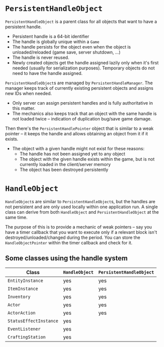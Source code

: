 # `PersistentHandleObject`

`PersistentHandleObject` is a parent class for all objects that want to have a persistent handle.

* Persistent handle is a 64-bit identifier
* The handle is globally unique within a `Game`
* The handle persists for the object even when the object is unloaded/reloaded (game save, server shutdown, ...)
* The handle is never reused.
* Newly created objects get the handle assigned lazily only when it's first needed (usually for serialization purposes). Temporary objects do not need to have the handle assigned.

`PersistentHandleObject`s are managed by `PersistentHandleManager`. The manager keeps track of currently existing persistent objects and assigns new IDs when needed.

* Only server can assign persistent handles and is fully authoritative in this matter.
* The mechanics also keeps track that an object with the same handle is not loaded twice – indication of duplication bug/save game damage.

Then there's the `PersistentHandlePointer` object that is similar to a weak pointer – it keeps the handle and allows obtaining an object from it if it exists.

* The object with a given handle might not exist for these reasons:
  * The handle has not been assigned yet to any object
  * The object with the given handle exists within the game, but is not currently loaded in the client/server memory
  * The object has been destroyed persistently

# `HandleObject`

`HandleObject`s are similar to `PersistentHandleObject`s, but the handles are not persistent and are only used locally within one application run. A single class can derive from both `HandleObject` and `PersistentHandleObject` at the same time.

The purpose of this is to provide a mechanic of weak pointers – say you have a timer callback that you want to execute only if a relevant block isn't destroyed/unloaded/changed during the period. You can store the `HandleObjectPointer` within the timer callback and check for it.

## Some classes using the handle system

| Class                  | `HandleObject` | `PersistentHandleObject` |
| ---------------------- | -------------- | ------------------------ |
| `EntityInstance`       | yes            | yes                      |
| `ItemInstance`         | yes            | yes                      |
| `Inventory`            | yes            | yes                      |
| `Actor`                | yes            | yes                      |
| `ActorAction`          | yes            | yes                      |
| `StatusEffectInstance` | yes            |                          |
| `EventListener`        | yes            |                          |
| `CraftingStation`      | yes            |                          |


